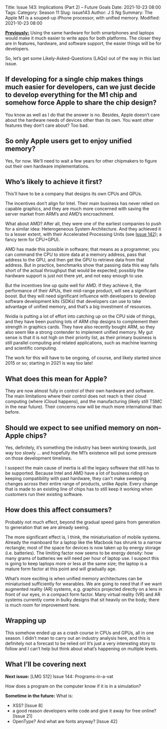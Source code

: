 Title: Issue 143: Implications (Part 2) – Future Goals
Date: 2021-10-23 08:00
Tags: 
Category: Season 11
Slug: issue143
Author: J S Ng
Summary: The Apple M1 is a souped-up iPhone processor, with unified memory.
Modified: 2021-10-23 08:00

[**Previously:**](https://buttondown.email/laymansguide/archive/) Using the same hardware for both smartphones and laptops would make it much easier to write apps for both platforms. The closer they are in features, hardware, and software support, the easier things will be for developers.

So, let’s get some Likely-Asked-Questions (LAQs) out of the way in this last issue.

## If developing for a single chip makes things much easier for developers, can we just decide to develop everything for the M1 chip and somehow force Apple to share the chip design?

You know as well as I do that the answer is no. Besides, Apple doesn’t care about the hardware needs of devices other than its own. You want other features they don’t care about? Too bad.

## So only Apple users get to enjoy unified memory?

Yes, for now. We’ll need to wait a few years for other chipmakers to figure out their own hardware implementations.

## Who’s likely to achieve it first?

This’ll have to be a company that designs its own CPUs and GPUs.

The incentives don’t align for Intel. Their main business has never relied on capable graphics, and they are much more concerned with saving the server market from ARM’s and AMD’s encroachment.

What about AMD? After all, they were one of the earliest companies to push for a similar idea: Heterogeneous System Architecture. And they achieved it to a lesser extent, with their Accelerated Processing Units (see [Issue 142]({filename}/season11/issue142/issue142.md)); a fancy term for CPU+GPU).

AMD has made this possible in software; that means as a programmer, you can command the CPU to store data at a memory address, pass that address to the GPU, and then get the GPU to retrieve data from that address. But in practice, benchmarks show that passing data this way falls short of the actual throughput that would be expected; possibly the hardware support is just not there yet, and not easy enough to use.

But the incentives line up quite well for AMD. If they achieve it, the performance of their APUs, their mid-range product, will see a significant boost. But they will need significant influence with developers to develop software development kits (SDKs) that developers can use to take advantage of unified memory, and that’s a big investment of resources.

Nvidia is putting a lot of effort into catching up on the CPU side of things, and they have been pushing lots of ARM chip designs to complement their strength in graphics cards. They have also recently bought ARM, so they also seem like a strong contender to implement unified memory. My gut sense is that it is not high on their priority list, as their primary business is still parallel computing and related applications, such as machine learning and scientific computing.

The work for this will have to be ongoing, of course, and likely started since 2015 or so; starting in 2021 is way too late!

## What does this mean for Apple?

They are now almost fully in control of their own hardware and software. The main limitations where their control does not reach is their cloud computing (where iCloud happens), and the manufacturing (likely still TSMC in the near future). Their concerns now will be much more international than before.

## Should we expect to see unified memory on non-Apple chips?

Yes, definitely, it’s something the industry has been working towards, just way too slowly ... and hopefully the M1’s existence will put some pressure on those development timelines.

I suspect the main cause of inertia is all the legacy software that still has to be supported. Because Intel and AMD have a lot of business riding on keeping compatibility with past hardware, they can't make sweeping changes across their entire range of products, unlike Apple. Every change that is made to an existing line of chips has to still keep it working when customers run their existing software.

## How does this affect consumers?

Probably not much effect, beyond the gradual speed gains from generation to generation that we are already seeing.

The more significant effect is, I think, the miniaturisation of mobile systems. Already the mainboard for a laptop like the Macbook has shrunk to a narrow rectangle; most of the space for devices is now taken up by energy storage (i.e. batteries). The limiting factor now seems to be energy density: how many grams of batteries we will need per hour of laptop use. I suspect this is going to keep laptops more or less at the same size; the laptop is a mature form factor at this point and will gradually age.

What’s more exciting is when unified memory architectures can be miniaturised sufficiently for wearables. We are going to need that if we want augmented reality (AR) systems, e.g. graphics projected directly on a lens in front of our eyes, in a compact form factor. Many virtual reality (VR) and AR systems currently come in bulky designs that sit heavily on the body; there is much room for improvement here.

## Wrapping up

This somehow ended up as a crash course in CPUs and GPUs, all in one season. I didn’t mean to carry out an industry analysis here, and this is definitely not a forecast to be relied on! It’s just a very interesting story to follow and I can’t help but think about what’s happening on multiple levels.

## What I’ll be covering next

**Next issue:** [LMG S12] Issue 144: Programs-in-a-vat

How does a program on the computer know if it is in a simulation?

**Sometime in the future:** What is:

- XSS? [Issue 8]
- a good reason developers write code and give it away for free online? [Issue 21]
- OpenType? And what are fonts anyway? [Issue 42]
